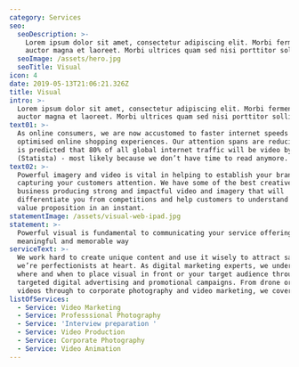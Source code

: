 ```yaml
---
category: Services
seo:
  seoDescription: >-
    Lorem ipsum dolor sit amet, consectetur adipiscing elit. Morbi fermentum
    auctor magna et laoreet. Morbi ultrices quam sed nisi porttitor sollicitudin
  seoImage: /assets/hero.jpg
  seoTitle: Visual
icon: 4
date: 2019-05-13T21:06:21.326Z
title: Visual
intro: >-
  Lorem ipsum dolor sit amet, consectetur adipiscing elit. Morbi fermentum
  auctor magna et laoreet. Morbi ultrices quam sed nisi porttitor sollicitudin
text01: >-
  As online consumers, we are now accustomed to faster internet speeds and
  optimised online shopping experiences. Our attention spans are reducing and it
  is predicted that 80% of all global internet traffic will be video by 2020
  (Statista) - most likely because we don’t have time to read anymore.
text02: >-
  Powerful imagery and video is vital in helping to establish your brand and
  capturing your customers attention. We have some of the best creatives in the
  business producing strong and impactful video and imagery that will
  differentiate you from competitions and help customers to understand your
  value proposition in an instant. 
statementImage: /assets/visual-web-ipad.jpg
statement: >-
  Powerful visual is fundamental to communicating your service offering in a
  meaningful and memorable way
serviceText: >-
  We work hard to create unique content and use it wisely to attract sales -
  we’re perfectionists at heart. As digital marketing experts, we understand
  where and when to place visual in front or your target audience through
  targeted digital advertising and promotional campaigns. From drone or animated
  videos through to corporate photography and video marketing, we cover it all.
listOfServices:
  - Service: Video Marketing
  - Service: Professsional Photography
  - Service: 'Interview preparation '
  - Service: Video Production
  - Service: Corporate Photography
  - Service: Video Animation
---
```


